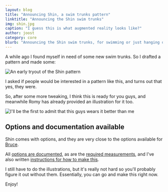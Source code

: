 ```yaml
---
layout: blog
title: "Announcing Shin, a swim trunks pattern"
linktitle: "Announcing the Shin swim trunks"
img: shin.jpg
caption: "I guess this is what augmented reality looks like?"
author: joost
category: core
blurb: "Announcing the Shin swim trunks, for swimming or just hanging out at the pool."
---
```

A while ago I found myself in need of some new swim trunks. So I drafted a pattern and made some:

![An early tryout of the Shin pattern](/img/blog/announcing-shin/sample.jpg)

I asked if people would be interested in a pattern like this, and turns out that yes, they were.

So, after some more tweaking, I think this is ready for you guys, and meanwhile Romy
has already provided an illustration for it too.

![I'll be the first to admit that this guys wears it better than me](/img/patterns/shin/cover.jpg)

## Options and documentation available

Shin comes with options, and they are very close to the options available for 
[Bruce](/patterns/bruce).

All [options are documented](/docs/patterns/shin/options), 
as are the [required measurements](/docs/patterns/shin/measurements), 
and I've also written [instructions for how to make this](/docs/patterns/shin). 

I still have to do the illustrations, but it's really not hard so you'll probably
figure it out without them.
Essentially, you can go and make this right now.

Enjoy!
